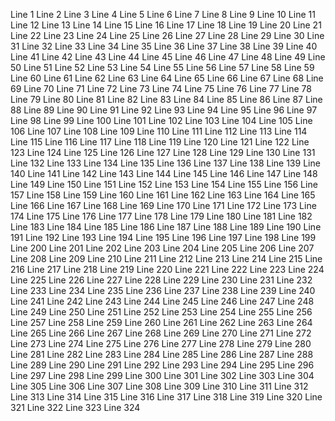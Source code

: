 Line 1
Line 2
Line 3
Line 4
Line 5
Line 6
Line 7
Line 8
Line 9
Line 10
Line 11
Line 12
Line 13
Line 14
Line 15
Line 16
Line 17
Line 18
Line 19
Line 20
Line 21
Line 22
Line 23
Line 24
Line 25
Line 26
Line 27
Line 28
Line 29
Line 30
Line 31
Line 32
Line 33
Line 34
Line 35
Line 36
Line 37
Line 38
Line 39
Line 40
Line 41
Line 42
Line 43
Line 44
Line 45
Line 46
Line 47
Line 48
Line 49
Line 50
Line 51
Line 52
Line 53
Line 54
Line 55
Line 56
Line 57
Line 58
Line 59
Line 60
Line 61
Line 62
Line 63
Line 64
Line 65
Line 66
Line 67
Line 68
Line 69
Line 70
Line 71
Line 72
Line 73
Line 74
Line 75
Line 76
Line 77
Line 78
Line 79
Line 80
Line 81
Line 82
Line 83
Line 84
Line 85
Line 86
Line 87
Line 88
Line 89
Line 90
Line 91
Line 92
Line 93
Line 94
Line 95
Line 96
Line 97
Line 98
Line 99
Line 100
Line 101
Line 102
Line 103
Line 104
Line 105
Line 106
Line 107
Line 108
Line 109
Line 110
Line 111
Line 112
Line 113
Line 114
Line 115
Line 116
Line 117
Line 118
Line 119
Line 120
Line 121
Line 122
Line 123
Line 124
Line 125
Line 126
Line 127
Line 128
Line 129
Line 130
Line 131
Line 132
Line 133
Line 134
Line 135
Line 136
Line 137
Line 138
Line 139
Line 140
Line 141
Line 142
Line 143
Line 144
Line 145
Line 146
Line 147
Line 148
Line 149
Line 150
Line 151
Line 152
Line 153
Line 154
Line 155
Line 156
Line 157
Line 158
Line 159
Line 160
Line 161
Line 162
Line 163
Line 164
Line 165
Line 166
Line 167
Line 168
Line 169
Line 170
Line 171
Line 172
Line 173
Line 174
Line 175
Line 176
Line 177
Line 178
Line 179
Line 180
Line 181
Line 182
Line 183
Line 184
Line 185
Line 186
Line 187
Line 188
Line 189
Line 190
Line 191
Line 192
Line 193
Line 194
Line 195
Line 196
Line 197
Line 198
Line 199
Line 200
Line 201
Line 202
Line 203
Line 204
Line 205
Line 206
Line 207
Line 208
Line 209
Line 210
Line 211
Line 212
Line 213
Line 214
Line 215
Line 216
Line 217
Line 218
Line 219
Line 220
Line 221
Line 222
Line 223
Line 224
Line 225
Line 226
Line 227
Line 228
Line 229
Line 230
Line 231
Line 232
Line 233
Line 234
Line 235
Line 236
Line 237
Line 238
Line 239
Line 240
Line 241
Line 242
Line 243
Line 244
Line 245
Line 246
Line 247
Line 248
Line 249
Line 250
Line 251
Line 252
Line 253
Line 254
Line 255
Line 256
Line 257
Line 258
Line 259
Line 260
Line 261
Line 262
Line 263
Line 264
Line 265
Line 266
Line 267
Line 268
Line 269
Line 270
Line 271
Line 272
Line 273
Line 274
Line 275
Line 276
Line 277
Line 278
Line 279
Line 280
Line 281
Line 282
Line 283
Line 284
Line 285
Line 286
Line 287
Line 288
Line 289
Line 290
Line 291
Line 292
Line 293
Line 294
Line 295
Line 296
Line 297
Line 298
Line 299
Line 300
Line 301
Line 302
Line 303
Line 304
Line 305
Line 306
Line 307
Line 308
Line 309
Line 310
Line 311
Line 312
Line 313
Line 314
Line 315
Line 316
Line 317
Line 318
Line 319
Line 320
Line 321
Line 322
Line 323
Line 324
